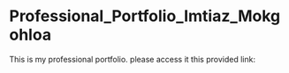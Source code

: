 # Professional_Portfolio_Imtiaz_Mokgohloa
This is my professional portfolio. please access it this provided link: 
